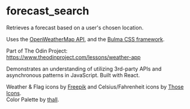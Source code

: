 # forecast_search  

Retrieves a forecast based on a user's chosen location.  

Uses the [OpenWeatherMap API](https://openweathermap.org/api), and the [Bulma CSS framework](https://bulma.io/).  

Part of The Odin Project:  
https://www.theodinproject.com/lessons/weather-app  

Demonstrates an understanding of utilizing 3rd-party APIs and asynchronous patterns in JavaScript. Built with React.  

Weather & Flag icons by [Freepik](https://www.flaticon.com/authors/freepik) and Celsius/Fahrenheit icons by [Those Icons](https://www.flaticon.com/authors/those-icons).  
Color Palette by [thall](https://www.colourlovers.com/lover/thall).  